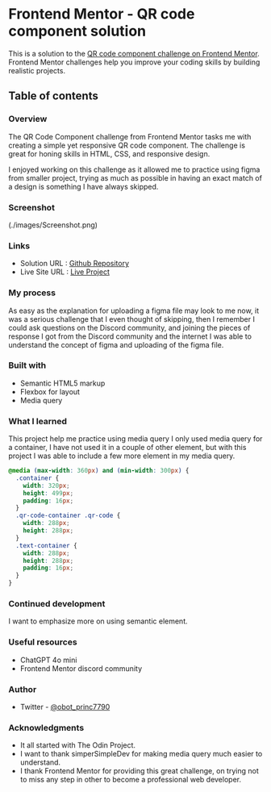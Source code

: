 # Frontend Mentor - QR code component solution

This is a solution to the [QR code component challenge on Frontend Mentor](https://www.frontendmentor.io/challenges/qr-code-component-iux_sIO_H). Frontend Mentor challenges help you improve your coding skills by building realistic projects. 

## Table of contents

### Overview
The QR Code Component challenge from Frontend Mentor tasks me with creating a simple yet responsive QR code component. The challenge is great for honing skills in HTML, CSS, and responsive design.

I enjoyed working on this challenge as it allowed me to practice using  figma from smaller project, trying as much as possible in having an exact match of a design is something I have always skipped.

### Screenshot
(./images/Screenshot.png)

### Links
- Solution URL : [Github Repository](https://github.com/PRINCE-OBOT/QR-Code-Component.git)
- Live Site URL : [Live Project](https://prince-obot.github.io/QR-Code-Component/)

### My process
As easy as the explanation for uploading a figma file may look to me now, it was a serious challenge that I even thought of skipping, then I remember I could ask questions on the Discord community, and joining the pieces of response I got from the Discord community and the internet I was able to understand the concept of figma and uploading of the figma file.

### Built with
- Semantic HTML5 markup
- Flexbox for layout
- Media query

### What I learned
This project help me practice using media query
I only used media query for a container, I have not used it in a couple of other element, but with this project I was able to include a few more element in my media query.

```css
@media (max-width: 360px) and (min-width: 300px) {
  .container {
    width: 320px;
    height: 499px;
    padding: 16px;
  }
  .qr-code-container .qr-code {
    width: 288px;
    height: 288px;
  }
  .text-container {
    width: 288px;
    height: 288px;
    padding: 16px;
  }
}
```

### Continued development
I want to emphasize more on using semantic element.

### Useful resources
- ChatGPT 4o mini
- Frontend Mentor discord community

### Author
- Twitter - [@obot_princ7790](https://www.twitter.com/@obot_princ7790)

### Acknowledgments
- It all started with The Odin Project.
- I want to thank simperSimpleDev for making media query much easier to understand.
- I thank Frontend Mentor for providing this great challenge, on trying not to miss any step in other to become a professional web developer.

